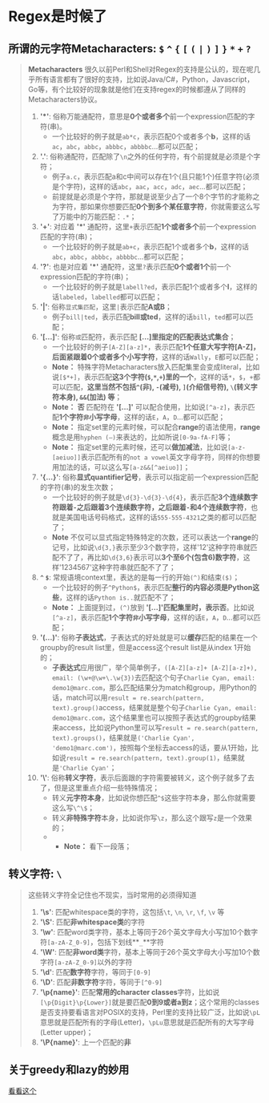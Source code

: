 # Regex是时候了

## 所谓的元字符Metacharacters: `$` `^` `{` `[` `(` `|` `)` `]` `}` `*` `+` `?`
> **Metacharacters** 很久以前Perl和Shell对Regex的支持是公认的，现在呢几乎所有语言都有了很好的支持，比如说Java/C#，Python，Javascript，Go等，有个比较好的现象就是他们在支持regex的时候都遵从了同样的Metacharacters协议。
>1. **'*'**: 俗称万能通配符，意思是**0个或者多个**前一个expression匹配的字符(串)。
>       * 一个比较好的例子就是`ab*c`，表示匹配0个或者多个**b**，这样的话`ac`，`abc`，`abbc`，`abbbc`，`abbbbc`...都可以匹配；
>1. **'.'**: 俗称通配符，匹配除了`\n`之外的任何字符，有个前提就是必须是个字符；
>       * 例子`a.c`，表示匹配a和c中间可以存在1个(且只能1个)任意字符(必须是个字符)，这样的话`abc`，`aac`，`acc`，`adc`，`aec`...都可以匹配；
>       * 前提就是必须是个字符，那就是说至少占了一个8个字节的才能称之为字符，那如果你想要匹配**0个到多个某任意字符**，你就需要这么写了万能中的万能匹配：`.*`；
>1. **'+'**: 对应着 **'*'** 通配符，这里`+`表示匹配**1个或者多个**前一个expression匹配的字符(串)；
>       * 一个比较好的例子就是`ab+c`，表示匹配1个或者多个**b**，这样的话`abc`，`abbc`，`abbbc`，`abbbbc`...都可以匹配；
>1. **'?'**: 也是对应着 **'*'** 通配符，这里`?`表示匹配**0个或者1个**前一个expression匹配的字符(串)；
>       * 一个比较好的例子就是`labell?ed`，表示匹配1个或者多个**l**，这样的话`labeled`，`labelled`都可以匹配；
>1. **'|'**: 俗称`显式集匹配`，这里`|`表示匹配**A或B**；
>       * 例子`bill|ted`，表示匹配**bill或ted**，这样的话`bill`，`ted`都可以匹配；
>1. **'[...]'**: 俗称`或`匹配符，表示匹配 **[...]里指定的匹配表达式集合**；
>       * 一个比较好的例子`[A-Z][a-z]*`，表示匹配**1个任意大写字符[A-Z]，后面紧跟着0个或者多个小写字符**，这样的话`Wally`，`E`都可以匹配；
>       * **Note：** 特殊字符Metacharacters放入匹配集里会变成literal，比如说`[$*+]`，表示匹配**这3个字符(`$`,`*`,`+`)里的一个**，这样的话`*`，`$`，`+`都可以匹配，**这里当然不包括`^`(非), `-`(减号), `]`(介绍信号符), `\`(转义字符本身), `&&`(加法) 等**；
>       * **Note：** **否** 匹配符在 **'[...]'** 可以配合使用，比如说`[^a-z]`，表示匹配**1个字符`非`小写字母**，这样的话`E`，`A`，`D`...都可以匹配；
>       * **Note：** 指定set里的元素时候，可以配合**range**的语法使用，**range**概念是用`hyphen (–)`来表达的，比如所说`[0-9a-fA-F]`等；
>       * **Note：** 指定set里的元素时候，还可以**做加减法**，比如说`[a-z-[aeiuo]]`表示匹配所有的`not a vowel`英文字母字符，同样的你想要用加法的话，可以这么写`[a-z&&[^aeiuo]]`；
>1. **'{...}'**: 俗称**显式quantifier记号**，表示可以指定前一个expression匹配的字符(串)的发生次数；
>       * 一个比较好的例子就是`\d{3}-\d{3}-\d{4}`，表示匹配**3个连续数字符跟着`-`之后跟着3个连续数字符，之后跟着`-`和4个连续数字符**，也就是美国电话号码格式，这样的话`555-555-4321`之类的都可以匹配了；
>       * **Note** 不仅可以显式指定特殊特定的次数，还可以表达一个**range**的记号，比如说`\d{3,}`表示至少3个数字符，这样'12'这种字符串就匹配不了了，再比如`\d{3,6}`表示可以**3个至6个(包含6)数字符**，这样'1234567'这种字符串就匹配不了了；
>1. **`^` `$`**: 常规语境context里，表达的是每一行的开始`(^)`和结束`($)`；
>       * 一个比较好的例子`^Python$`，表示匹配**整行的内容必须是Python这些**，这样的话`Python is..`就匹配不了；
>       * **Note：** 上面提到过，`(^)`放到 **'[...]'**匹配集里时，表示**否**。比如说`[^a-z]`，表示匹配**1个字符`非`小写字母**，这样的话`E`，`A`，`D`...都可以匹配；
>1. **'(...)'**: 俗称**子表达式**，子表达式的好处就是可以**缓存**匹配的结果在一个groupby的result list里，但是access这个result list是从index 1开始的；
>       * **子表达式**应用很广，举个简单例子，`([A-Z][a-z]+ [A-Z][a-z]+), email: (\w+@\w+\.\w{3})`去匹配这个句子`Charlie Cyan, email: demo1@marc.com`，那么匹配结果分为match和group，用Python的话，match可以用`result = re.search(pattern, text).group()`access，结果就是整个句子`Charlie Cyan, email: demo1@marc.com`，这个结果里也可以按照子表达式的groupby结果来access，比如说Python里可以写`result = re.search(pattern, text).groups()`，结果就是`('Charlie Cyan', 'demo1@marc.com')`，按照每个坐标去access的话，要从1开始，比如说`result = re.search(pattern, text).group(1)`，结果就是`'Charlie Cyan'`；
>1. **'\\'**: 俗称**转义字符**，表示后面跟的字符需要被转义，这个例子就多了去了，但是这里重点介绍一些特殊情况；
>       * 转义**元字符本身**，比如说你想匹配`^$`这些字符本身，那么你就需要这么写`\^\$`；
>       * 转义**非特殊字符**本身，比如说你写`\z`，那么这个跟写`z`是一个效果的；
>       * * **Note：** 看下一段落；

## 转义字符: `\`
> 这些转义字符全记住也不现实，当时常用的必须得知道
> 1. **'\s'**: 匹配whitespace类的字符，这包括`\t`, `\n`, `\r`, `\f`, `\v` 等
> 1. **'\S'**: 匹配**非whitespace类**的字符
> 1. **'\w'**: 匹配word类字符，基本上等同于26个英文字母大小写加10个数字符`[a-zA-Z_0-9]`，包括下划线**`_`**字符
> 1. **'\W'**: 匹配**非word类**字符，基本上等同于26个英文字母大小写加10个数字符`[a-zA-Z_0-9]`以外的字符
> 1. **'\d'**: 匹配**数字符**字符，等同于`[0-9]`
> 1. **'\D'**: 匹配**非数字符**字符，等同于`[^0-9]`
> 1. **'\p{name}'**: 匹配**常用的character classes**字符，比如说`[\p{Digit}\p{Lower}]`就是要匹配**0到9或者a到z**；这个常用的classes是否支持要看语言对POSIX的支持，Perl里的支持比较广泛，比如说`\pL`意思就是匹配所有的字母(Letter)，`\pLu`意思就是匹配所有的大写字母(Letter upper)；
> 1. **'\P{name}'**: 上一个匹配的**非**

## 关于greedy和lazy的妙用
[看看这个](https://javascript.info/regexp-greedy-and-lazy)